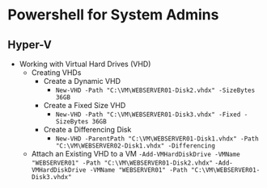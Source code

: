 Powershell for System Admins
============================================================

Hyper-V
------------------------------------------------------------

* Working with Virtual Hard Drives (VHD)
  + Creating VHDs
    - Create a Dynamic VHD
      + `New-VHD -Path "C:\VM\WEBSERVER01-Disk2.vhdx" -SizeBytes 36GB`
    - Create a Fixed Size VHD
      + `New-VHD -Path "C:\VM\WEBSERVER01-Disk3.vhdx" -Fixed -SizeBytes 36GB`
    - Create a Differencing Disk
      + `New-VHD -ParentPath "C:\VM\WEBSERVER01-Disk1.vhdx" -Path "C:\VM\WEBSERVER02-Disk1.vhdx" -Differencing`
  + Attach an Existing VHD to a VM
    `-Add-VMHardDiskDrive -VMName "WEBSERVER01" -Path "C:\VM\WEBSERVER01-Disk2.vhdx"`
    `-Add-VMHardDiskDrive -VMName "WEBSERVER01" -Path "C:\VM\WEBSERVER01-Disk3.vhdx"`
